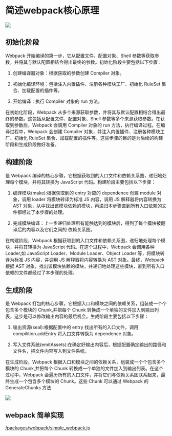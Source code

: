 # 简述webpack核心原理

<img src="https://img-blog.csdnimg.cn/img_convert/da289751c161c83138c1078ed28d5e93.png"  />

## 初始化阶段
Webpack 开始编译的第一步，它从配置文件、配置对象、Shell 参数等获取参数，并将其与默认配置相结合得出最终的参数。初始化阶段主要包括以下步骤：

1. 创建编译器对象：根据获取的参数创建 Compiler 对象。

2. 初始化编译环境：包括注入内置插件、注册各种模块工厂、初始化 RuleSet 集合、加载配置的插件等。

3. 开始编译：执行 Compiler 对象的 run 方法。

在初始化阶段，Webpack 从多个来源获取参数，并将其与默认配置相结合得出最终的参数。这包括从配置文件、配置对象、Shell 参数等多个来源获取参数。在获取到参数后，Webpack 会调用 Compiler 对象的 run 方法，执行编译过程。在编译过程中，Webpack 会创建 Compiler 对象，并注入内置插件、注册各种模块工厂、初始化 RuleSet 集合、加载配置的插件等。这些步骤的目的是为后续的构建阶段和生成阶段做好准备。

## 构建阶段
是 Webpack 编译的核心步骤，它根据获取到的入口文件和依赖关系图，递归地处理每个模块，并将其转换为 JavaScript 代码。构建阶段主要包括以下步骤：

1. 编译模块(make):根据获取到的 entry 对应的 dependence 创建 module 对象，调用 loader 将模块转译为标准 JS 内容，调用 JS 解释器将内容转换为 AST 对象，从中找出该模块依赖的模块，再递归本步骤直到所有入口依赖的文件都经过了本步骤的处理。

2. 完成模块编译：上一步递归处理所有能触达到的模块后，得到了每个模块被翻译后的内容以及它们之间的 依赖关系图。

在构建阶段，Webpack 根据获取到的入口文件和依赖关系图，递归地处理每个模块，并将其转换为 JavaScript 代码。在这个过程中，Webpack 会调用各种Loader,如 JavaScript Loader、Module Loader、Object Loader 等，将模块转译为标准 JS 内容，并调用 JS 解释器将内容转换为 AST 对象。最终，Webpack 根据 AST 对象，找出该模块依赖的模块，并递归地处理这些模块，直到所有入口依赖的文件都经过了本步骤的处理。

## 生成阶段
是 Webpack 打包的核心步骤，它根据入口和模块之间的依赖关系，组装成一个个包含多个模块的 Chunk,并把每个 Chunk 转换成一个单独的文件加入到输出列表，这步是可以修改输出内容的最后机会。生成阶段主要包括以下步骤：

1. 输出资源(seal):根据配置中的 entry 找出所有的入口文件，调用 compilition.addEntry 将入口文件转换为 dependence 对象。

2. 写入文件系统(emitAssets):在确定好输出内容后，根据配置确定输出的路径和文件名，把文件内容写入到文件系统。

在生成阶段，Webpack 根据入口和模块之间的依赖关系，组装成一个个包含多个模块的 Chunk,并把每个 Chunk 转换成一个单独的文件加入到输出列表。在这个过程中，Webpack 会遍历所有的入口文件，并将它们与依赖关系图联系起来，最终生成一个包含多个模块的 Chunk。这些 Chunk 可以通过 Webpack 的 GenerateChunks 方法

<img src="https://pic4.zhimg.com/80/v2-2e1d66f4a0900fdf4ae06010f45262fb_1440w.webp"  />

## webpack 简单实现

[/packages/webpack/simple_webpack.js](https://github.com/T-Macgrady/blog/blob/master/packages/webpack/simple_webpack.js)